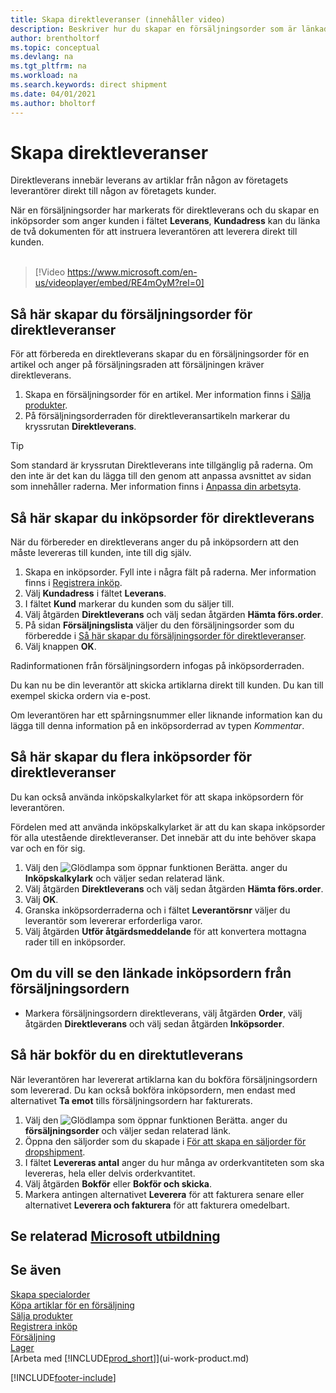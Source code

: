 ```yaml
---
title: Skapa direktleveranser (innehåller video)
description: Beskriver hur du skapar en försäljningsorder som är länkad till en inköpsorder för att tillåta leverans direkt från leverantören till kunden.
author: brentholtorf
ms.topic: conceptual
ms.devlang: na
ms.tgt_pltfrm: na
ms.workload: na
ms.search.keywords: direct shipment
ms.date: 04/01/2021
ms.author: bholtorf
---
```

# Skapa direktleveranser

Direktleverans innebär leverans av artiklar från någon av företagets leverantörer direkt till någon av företagets kunder.

När en försäljningsorder har markerats för direktleverans och du skapar en inköpsorder som anger kunden i fältet **Leverans**, **Kundadress** kan du länka de två dokumenten för att instruera leverantören att leverera direkt till kunden.
<br><br>  
  
> [!Video https://www.microsoft.com/en-us/videoplayer/embed/RE4mOyM?rel=0]

## Så här skapar du försäljningsorder för direktleveranser

För att förbereda en direktleverans skapar du en försäljningsorder för en artikel och anger på försäljningsraden att försäljningen kräver direktleverans.

1. Skapa en försäljningsorder för en artikel. Mer information finns i [Sälja produkter](sales-how-sell-products.md).
2. På försäljningsorderraden för direktleveransartikeln markerar du kryssrutan **Direktleverans**. 

> [!TIP]
> Som standard är kryssrutan Direktleverans inte tillgänglig på raderna. Om den inte är det kan du lägga till den genom att anpassa avsnittet av sidan som innehåller raderna. Mer information finns i [Anpassa din arbetsyta](ui-personalization-user.md).

## Så här skapar du inköpsorder för direktleverans

När du förbereder en direktleverans anger du på inköpsordern att den måste levereras till kunden, inte till dig själv.

1. Skapa en inköpsorder. Fyll inte i några fält på raderna. Mer information finns i [Registrera inköp](purchasing-how-record-purchases.md).
2. Välj **Kundadress** i fältet **Leverans**.
3. I fältet **Kund** markerar du kunden som du säljer till.
4. Välj åtgärden **Direktleverans** och välj sedan åtgärden **Hämta förs.order**.
5. På sidan **Försäljningslista** väljer du den försäljningsorder som du förberedde i [Så här skapar du försäljningsorder för direktleveranser](#to-create-a-sales-order-for-drop-shipment).
6. Välj knappen **OK**.

Radinformationen från försäljningsordern infogas på inköpsorderraden.

Du kan nu be din leverantör att skicka artiklarna direkt till kunden. Du kan till exempel skicka ordern via e-post. 

Om leverantören har ett spårningsnummer eller liknande information kan du lägga till denna information på en inköpsorderrad av typen *Kommentar*.  

## Så här skapar du flera inköpsorder för direktleveranser

Du kan också använda inköpskalkylarket för att skapa inköpsordern för leverantören. 

Fördelen med att använda inköpskalkylarket är att du kan skapa inköpsorder för alla utestående direktleveranser. Det innebär att du inte behöver skapa var och en för sig.

1. Välj den ![Glödlampa som öppnar funktionen Berätta.](media/ui-search/search_small.png "Berätta för mig vad du vill göra") anger du **Inköpskalkylark** och väljer sedan relaterad länk.
2. Välj åtgärden **Direktleverans** och välj sedan åtgärden **Hämta förs.order**.
3. Välj **OK**.
4. Granska inköpsorderraderna och i fältet **Leverantörsnr** väljer du leverantör som levererar erforderliga varor. 
5. Välj åtgärden **Utför åtgärdsmeddelande** för att konvertera mottagna rader till en inköpsorder.

## Om du vill se den länkade inköpsordern från försäljningsordern

* Markera försäljningsordern direktleverans, välj åtgärden **Order**, välj åtgärden **Direktleverans** och välj sedan åtgärden **Inköpsorder**.

## Så här bokför du en direktutleverans

När leverantören har levererat artiklarna kan du bokföra försäljningsordern som levererad. Du kan också bokföra inköpsordern, men endast med alternativet **Ta emot** tills försäljningsordern har fakturerats.

1. Välj den ![Glödlampa som öppnar funktionen Berätta.](media/ui-search/search_small.png "Berätta för mig vad du vill göra") anger du **försäljningsorder** och väljer sedan relaterad länk.
2. Öppna den säljorder som du skapade i [För att skapa en säljorder för dropshipment](#to-create-a-sales-order-for-drop-shipment).
3. I fältet **Levereras antal** anger du hur många av orderkvantiteten som ska levereras, hela eller delvis orderkvantitet.
4. Välj åtgärden **Bokför** eller **Bokför och skicka**.
5. Markera antingen alternativet **Leverera** för att fakturera senare eller alternativet **Leverera och fakturera** för att fakturera omedelbart.

## Se relaterad [Microsoft utbildning](/training/modules/create-sales-documents-dynamics-365-business-central/)

## Se även

[Skapa specialorder](sales-how-to-create-special-orders.md)  
[Köpa artiklar för en försäljning](purchasing-how-purchase-products-sale.md)  
[Sälja produkter](sales-how-sell-products.md)  
[Registrera inköp](purchasing-how-record-purchases.md)  
[Försäljning](sales-manage-sales.md)  
[Lager](inventory-manage-inventory.md)  
[Arbeta med [!INCLUDE[prod_short](includes/prod_short.md)]](ui-work-product.md)


[!INCLUDE[footer-include](includes/footer-banner.md)]
